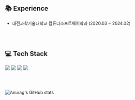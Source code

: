 ## 📚 Experience
- 대전과학기술대학교 컴퓨터소프트웨어학과 (2020.03 ~ 2024.02)

<br><br>

## 💻 Tech Stack
<img src="https://img.shields.io/badge/java-007396?style=for-the-badge&logo=OpenJDK&logoColor=white"> <img src="https://img.shields.io/badge/HTML5-E34F26?style=for-the-badge&logo=html5&logoColor=FFF"/> <img src="https://img.shields.io/badge/CSS3-1572B6?style=for-the-badge&logo=css3&logoColor=FFF"/> <img src="https://img.shields.io/badge/GitHub-EAEAEA?style=for-the-badge&logo=github&logoColor=000"/>

<br><br>

![Anurag's GitHub stats](https://github-readme-stats.vercel.app/api?username=noeyhihcgnawh&show_icons=true&theme=gotham)


<!--
**noeyhihcgnawh/noeyhihcgnawh** is a ✨ _special_ ✨ repository because its `README.md` (this file) appears on your GitHub profile.

Here are some ideas to get you started:

- 🔭 I’m currently working on ...
- 🌱 I’m currently learning ...
- 👯 I’m looking to collaborate on ...
- 🤔 I’m looking for help with ...
- 💬 Ask me about ...
- 📫 How to reach me: ...
- 😄 Pronouns: ...
- ⚡ Fun fact: ...
-->
